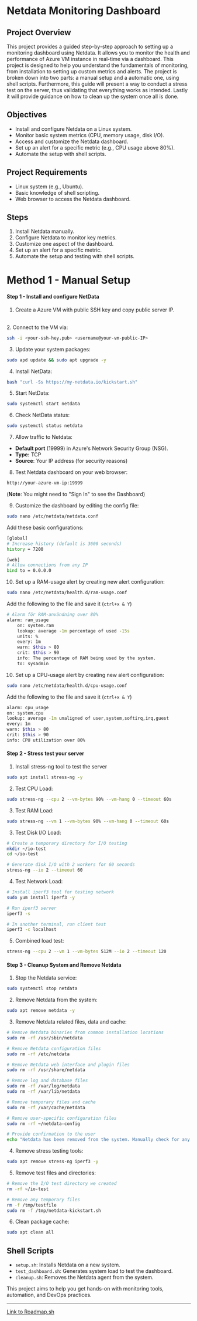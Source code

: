 # Netdata Monitoring Dashboard

## Project Overview
This project provides a guided step-by-step approach to setting up a monitoring dashboard using Netdata. It allows you to monitor the health and performance of Azure VM instance in real-time via a dashboard. This project is designed to help you understand the fundamentals of monitoring, from installation to setting up custom metrics and alerts. 
The project is broken down into two parts: a manual setup and a automatic one, using shell scripts. Furthermore, this guide will present a way to conduct a stress test on the server, thus validating that everything works as intended. Lastly it will provide guidance on how to clean up the system once all is done. 

## Objectives
- Install and configure Netdata on a Linux system.
- Monitor basic system metrics (CPU, memory usage, disk I/O).
- Access and customize the Netdata dashboard.
- Set up an alert for a specific metric (e.g., CPU usage above 80%).
- Automate the setup with shell scripts.

## Project Requirements
- Linux system (e.g., Ubuntu).
- Basic knowledge of shell scripting.
- Web browser to access the Netdata dashboard.

## Steps
1. Install Netdata manually.
2. Configure Netdata to monitor key metrics.
3. Customize one aspect of the dashboard.
4. Set up an alert for a specific metric.
5. Automate the setup and testing with shell scripts.

# Method 1 - Manual Setup

#### Step 1 - Install and configure NetData
1. Create a Azure VM with public SSH key and copy public server IP.
<br>
2. Connect to the VM via:

```bash
ssh -i <your-ssh-hey.pub> <username@your-vm-public-IP>
```

3. Update your system packages:
```bash
sudo apd update && sudo apt upgrade -y
```
4. Install NetData:
```bash
bash "curl -Ss https://my-netdata.io/kickstart.sh"
```
5. Start NetData:
```bash
sudo systemctl start netdata
```
6. Check NetData status:
```bash
sudo systemctl status netdata
```
7. Allow traffic to Netdata:
- **Default port** (19999) in Azure's Network Security Group (NSG).
- **Type:** TCP 
- **Source**: Your IP address (for security reasons)

8. Test Netdata dashboard on your web browser:
```bash
http://your-azure-vm-ip:19999
```
(**Note**: You might need to "Sign In" to see the Dashboard)

9. Customize the dashboard by editing the config file:
```bash
sudo nano /etc/netdata/netdata.conf
```
Add these basic configurations:
```bash
[global]
# Increase history (default is 3600 seconds)
history = 7200

[web]
# Allow connections from any IP
bind to = 0.0.0.0
```
10. Set up a RAM-usage alert by creating new alert configuration:
```bash
sudo nano /etc/netdata/health.d/ram-usage.conf
```

Add the following to the file and save it (`ctrl+x & Y`)

```bash
# Alarm för RAM-användning over 80%
alarm: ram_usage
    on: system.ram
    lookup: average -1m percentage of used -15s
    units: %
    every: 1m
    warn: $this > 80
    crit: $this > 90
    info: The percentage of RAM being used by the system.
    to: sysadmin

  ```

10. Set up a CPU-usage alert by creating new alert configuration:
```bash
sudo nano /etc/netdata/health.d/cpu-usage.conf
```
Add the following to the file and save it (`ctrl+x & Y`)

```bash
alarm: cpu_usage
on: system.cpu
lookup: average -1m unaligned of user,system,softirq,irq,guest
every: 1m
warn: $this > 80
crit: $this > 90
info: CPU utilization over 80%
```
#### Step 2 - Stress test your server

1. Install stress-ng tool to test the server
```bash
sudo apt install stress-ng -y
```
2. Test CPU Load:
```bash
sudo stress-ng --cpu 2 --vm-bytes 90% --vm-hang 0 --timeout 60s 
```

3. Test RAM Load:
```bash
sudo stress-ng --vm 1 --vm-bytes 90% --vm-hang 0 --timeout 60s
```

3. Test Disk I/O Load:

```bash
# Create a temporary directory for I/O testing
mkdir ~/io-test
cd ~/io-test

# Generate disk I/O with 2 workers for 60 seconds
stress-ng --io 2 --timeout 60
```

4. Test Network Load:
```bash
# Install iperf3 tool for testing network
sudo yum install iperf3 -y

# Run iperf3 server
iperf3 -s

# In another terminal, run client test
iperf3 -c localhost
```


5. Combined load test:
```bash
stress-ng --cpu 2 --vm 1 --vm-bytes 512M --io 2 --timeout 120
```
#### Step 3 - Cleanup System and Remove Netdata

1. Stop the Netdata service:
```bash
sudo systemctl stop netdata
```

2. Remove Netdata from the system:
```bash
sudo apt remove netdata -y
```

3. Remove Netdata related files, data and cache:
```bash
# Remove Netdata binaries from common installation locations
sudo rm -rf /usr/sbin/netdata

# Remove Netdata configuration files
sudo rm -rf /etc/netdata

# Remove Netdata web interface and plugin files
sudo rm -rf /usr/share/netdata

# Remove log and database files
sudo rm -rf /var/log/netdata
sudo rm -rf /var/lib/netdata

# Remove temporary files and cache
sudo rm -rf /var/cache/netdata

# Remove user-specific configuration files
sudo rm -rf ~/netdata-config

# Provide confirmation to the user
echo "Netdata has been removed from the system. Manually check for any remaining residues."
```

4. Remove stress testing tools:
```bash
sudo apt remove stress-ng iperf3 -y
```
5. Remove test files and directories:
```bash
# Remove the I/O test directory we created
rm -rf ~/io-test

# Remove any temporary files
rm -f /tmp/testfile
sudo rm -f /tmp/netdata-kickstart.sh
```

6. Clean package cache:
```bash
sudo apt clean all
```



## Shell Scripts
- `setup.sh`: Installs Netdata on a new system.
- `test_dashboard.sh`: Generates system load to test the dashboard.
- `cleanup.sh`: Removes the Netdata agent from the system.

This project aims to help you get hands-on with monitoring tools, automation, and DevOps practices.

---
[Link to Roadmap.sh](https://roadmap.sh/projects/simple-monitoring-dashboard)
